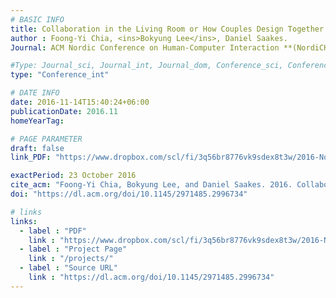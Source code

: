 ```yaml
---
# BASIC INFO
title: Collaboration in the Living Room or How Couples Design Together
author : Foong-Yi Chia, <ins>Bokyung Lee</ins>, Daniel Saakes.
Journal: ACM Nordic Conference on Human-Computer Interaction **(NordiCHI 2016)**

#Type: Journal_sci, Journal_int, Journal_dom, Conference_sci, Conference_int, conference_dom
type: "Conference_int"

# DATE INFO
date: 2016-11-14T15:40:24+06:00
publicationDate: 2016.11
homeYearTag: 

# PAGE PARAMETER
draft: false
link_PDF: "https://www.dropbox.com/scl/fi/3q56br8776vk9sdex8t3w/2016-NordiCHI-poster.pdf?rlkey=ahg5kj2obuyc5zqoxgdne72bm&dl=0"

exactPeriod: 23 October 2016
cite_acm: "Foong-Yi Chia, Bokyung Lee, and Daniel Saakes. 2016. Collaboration in the Living Room or How Couples Design Together. In Proceedings of the 9th Nordic Conference on Human-Computer Interaction (NordiCHI '16). Association for Computing Machinery, New York, NY, USA, Article 99, 1–6."
doi: "https://dl.acm.org/doi/10.1145/2971485.2996734"

# links
links:
  - label : "PDF"
    link : "https://www.dropbox.com/scl/fi/3q56br8776vk9sdex8t3w/2016-NordiCHI-poster.pdf?rlkey=ahg5kj2obuyc5zqoxgdne72bm&dl=0"
  - label : "Project Page"
    link : "/projects/"
  - label : "Source URL"
    link : "https://dl.acm.org/doi/10.1145/2971485.2996734"
---
```

